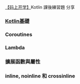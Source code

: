 [【码上开学】](https://rengwuxian.com/tag/kotlin/)Kotlin 課後練習題 分享
### [Kotlin基礎](https://github.com/azrael8576/KaixueioKotlinExercise/blob/main/Kotlin%E5%9F%BA%E7%A4%8E.md)
### Coroutines
### Lambda
### 擴展函數與屬性
### inline, noinline 和 crossinline

